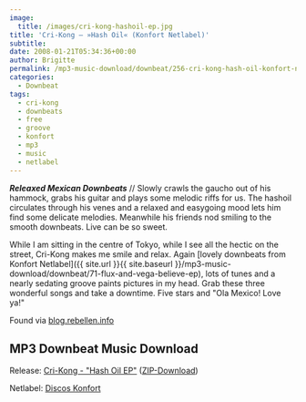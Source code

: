 ```yaml
---
image:
  title: /images/cri-kong-hashoil-ep.jpg
title: 'Cri-Kong – »Hash Oil« (Konfort Netlabel)'
subtitle: 
date: 2008-01-21T05:34:36+00:00
author: Brigitte
permalink: /mp3-music-download/downbeat/256-cri-kong-hash-oil-konfort-netlabel
categories:
  - Downbeat
tags:
  - cri-kong
  - downbeats
  - free
  - groove
  - konfort
  - mp3
  - music
  - netlabel
---
```

***Releaxed Mexican Downbeats*** // Slowly crawls the gaucho out of his hammock, grabs his guitar and plays some melodic riffs for us. The hashoil circulates through his venes and a relaxed and easygoing mood lets him find some delicate melodies. Meanwhile his friends nod smiling to the smooth downbeats. Live can be so sweet.<!--more-->

<!--adsense-->

While I am sitting in the centre of Tokyo, while I see all the hectic on the street, Cri-Kong makes me smile and relax. Again [lovely downbeats from Konfort Netlabel]({{ site.url }}{{ site.baseurl }}/mp3-music-download/downbeat/71-flux-and-vega-believe-ep), lots of tunes and a nearly sedating groove paints pictures in my head. Grab these three wonderful songs and take a downtime. Five stars and "Ola Mexico! Love ya!"

Found via [blog.rebellen.info](http://blog.rebellen.info/2007/09/27/mexican-downbeat-cri-kong-hash-oil-ep/)

## MP3 Downbeat Music Download

Release: [Cri-Kong - "Hash Oil EP"](http://discoskonfort.com/netlabel/hash-oil/) ([ZIP-Download](http://www.archive.org/download/konfort012/konfort012_vbr_mp3.zip))
  
Netlabel: [Discos Konfort](http://discoskonfort.com/netlabel/)